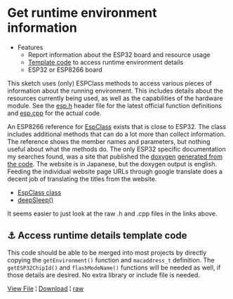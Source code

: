 # Get runtime environment information

* Features
  * Report information about the ESP32 board and resource usage
  * [Template code](#link_template_code) to access runtime environment details
  * ESP32 or ESP8266 board

<!--
* [Link](#link_link)
## <a name="link_link">⚓</a> Link
-->

This sketch uses (only) ESPClass methods to access various pieces of information about the running environment. This includes details about the resources currently being used, as well as the capabilities of the hardware module. See the [esp.h](https://github.com/espressif/arduino-esp32/blob/master/cores/esp32/Esp.h) header file for the latest official function definitions and [esp.cpp](https://github.com/espressif/arduino-esp32/blob/master/cores/esp32/Esp.cpp) for the actual code.

An ESP8266 reference for [EspClass](https://links2004.github.io/Arduino/d4/dd2/class_esp_class.html) exists that is close to ESP32. The class includes additional methods that can do a lot more than collect information. The reference shows the member names and parameters, but nothing useful about what the methods do. The only ESP32 specific documentation my searches found, was a site that published the [doxygen](https://github.com/doxygen/doxygen) [generated from the code](https://lang-ship.com/reference/ESP32/latest/class_esp_class.html). The website is in Japanese, but the doxygen output is english. Feeding the individual website page URLs through google translate does a decent job of translating the titles from the website.

* [EspClass class](https://translate.google.com/translate?sl=auto&tl=en&u=https://lang-ship.com/reference/ESP32/latest/class_esp_class.html)
* [deepSleep()](https://translate.google.com/translate?sl=auto&tl=en&u=https://lang-ship.com/reference/ESP32/latest/class_esp_class.html%23ac85a1d9fce382cca9b3bc98ed6d01fad)

It seems easier to just look at the raw .h and .cpp files in the links above.

## <a name="link_template_code">⚓</a> Access runtime details template code

This code should be able to be merged into most projects by directly copying the `getEnvironment()` function and `macaddress_t` definition. The `getESP32ChipId()` and `flashModeName()` functions will be needed as well, if those details are desired. No extra library or include file is needed.

[View File](https://github.com/mMerlin/esduino/blob/main/get_environment/get_environment.ino) ¦ [Download](get_environment.ino) ¦ [raw](https://raw.githubusercontent.com/mMerlin/esduino/main/get_environment/get_environment.ino)
